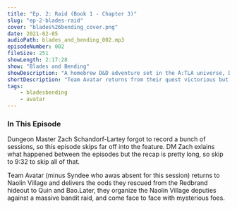 ```yaml
---
title: "Ep. 2: Raid (Book 1 - Chapter 3)"
slug: "ep-2-blades-raid"
cover: "blades%26bending_cover.png"
date: 2021-02-05
audioPath: blades_and_bending_002.mp3
episodeNumber: 002
fileSize: 251
showLength: 2:17:28
show: "Blades and Bending"
showDescription: "A homebrew D&D adventure set in the A:TLA universe, Dungeon Master Zach leads his merry group of friends (and D&D newbies) through an action packed journey"
shortDescription: "Team Avatar returns from their quest victorious but must prepare for a sudden threat to Naolin Village"
tags:
    - bladesbending
    - avatar
---
```


### In This Episode

Dungeon Master Zach Schandorf-Lartey forgot to record a bunch of sessions, so this episode skips far off into the feature. DM Zach exlains what happened between the episodes but the recap is pretty long, so skip to 9:32 to skip all of that.

Team Avatar (minus Syndee who awas absent for this session) returns to Naolin Village and delivers the oods they rescued from the Redbrand hideout to Quin and Bao.Later, they organize the Naolin Village deputies against a massive bandit raid, and come face to face with mysterious foes.